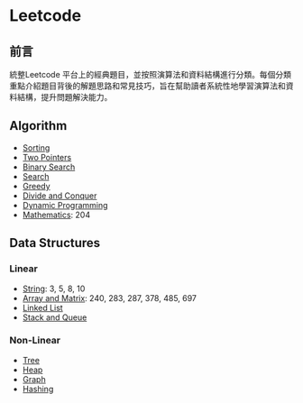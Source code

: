 # Leetcode

## 前言

統整Leetcode 平台上的經典題目，並按照演算法和資料結構進行分類。每個分類重點介紹題目背後的解題思路和常見技巧，旨在幫助讀者系統性地學習演算法和資料結構，提升問題解決能力。

## Algorithm

- [Sorting](Algorithm/Sorting.md)
- [Two Pointers](Algorithm/Two_Pointers.md)
- [Binary Search](Algorithm/Binary_Search.md)
- [Search](Algorithm/Search.md)
- [Greedy](Algorithm/Greedy.md)
- [Divide and Conquer](Algorithm.md)
- [Dynamic Programming](Algorithm/Dynamic_Progrmamming.md)
- [Mathematics](Algorithm/Mathematics.md): 204

## Data Structures

### Linear
- [String](Data_Structures/Linear/String.md): 3, 5, 8, 10
- [Array and Matrix](Data_Structures/Linear/Array_Matrix.md): 240, 283, 287, 378, 485, 697 <!--%20為空白鍵的URL編碼，&的URL編碼為%26。-->
- [Linked List](Data_Structures/Linear/Linked_List.md)
- [Stack and Queue](Data_Structures/Linear/Stack_Queue.md)

### Non-Linear
- [Tree](Data_Structures/Non_Linear/Tree.md)
- [Heap](Data_Structures/Non_Linear/Heap.md)
- [Graph](Data_Structures/Non_Linear/Graph.md)
- [Hashing](Data_Structures/Non_Linear/Hashing.md)
